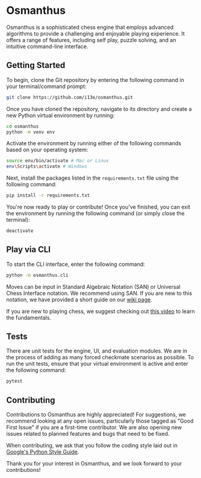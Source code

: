 # Osmanthus

Osmanthus is a sophisticated chess engine that employs advanced algorithms to
provide a challenging and enjoyable playing experience. It offers a range of
features, including self play, puzzle solving, and an intuitive command-line
interface.

## Getting Started

To begin, clone the Git repository by entering the following command in your
terminal/command prompt:

```sh
git clone https://github.com/i13e/osmanthus.git
```

Once you have cloned the repository, navigate to its directory and create a new
Python virtual environment by running:

```sh
cd osmanthus
python -m venv env
```

Activate the environment by running either of the following commands based on
your operating system:

```sh
source env/bin/activate # Mac or Linux
env\Scripts\activate # Windows
```

Next, install the packages listed in the `requirements.txt` file using the
following command:

```sh
pip install -r requirements.txt
```

You're now ready to play or contribute! Once you've finished, you can exit the
environment by running the following command (or simply close the terminal):

```sh
deactivate
```

## Play via CLI

To start the CLI interface, enter the following command:

```sh
python -m osmanthus.cli
```

<!-- Maybe include a gif of the interface here? -->

Moves can be input in Standard Algebraic Notation (SAN) or Universal Chess Interface notation. We
recommend using SAN. If you are new to this notation, we have provided a short guide on our 
[wiki page](https://github.com/i13e/osmanthus/wiki/san).

If you are new to playing chess, we suggest checking out [this video](https://www.youtube.com/watch?v=OCSbzArwB10)
to learn the fundamentals.

## Tests

There are unit tests for the engine, UI, and evaluation modules. We are in the process of adding as
many forced checkmate scenarios as possible. To run the unit tests, ensure that your virtual environment
is active and enter the following command:

```sh
pytest
```

## Contributing

Contributions to Osmanthus are highly appreciated! For suggestions, we recommend looking at any open issues,
particularly those tagged as "Good First Issue" if you are a first-time contributor. We are also opening new
issues related to planned features and bugs that need to be fixed.

When contributing, we ask that you follow the coding style laid out in [Google's Python Style Guide](https://google.github.io/styleguide/pyguide.html).

Thank you for your interest in Osmanthus, and we look forward to your contributions!

<!-- 谢谢，李桂花。我愛你 -->
